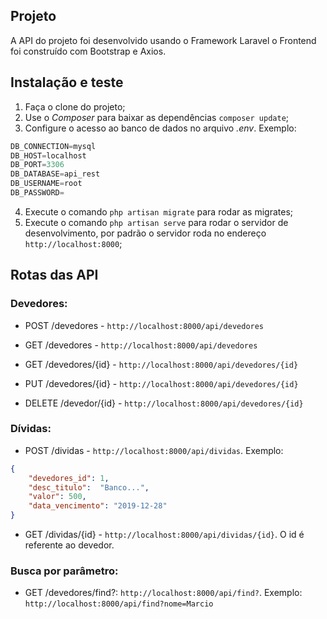 ## Projeto
 A API do projeto foi desenvolvido usando o Framework Laravel o Frontend foi construído com Bootstrap e Axios.

## Instalação e teste

1. Faça o clone do projeto;
2. Use o _Composer_ para baixar as dependências `composer update`;
3. Configure o acesso ao banco de dados no arquivo _.env_. Exemplo: 

```sql
DB_CONNECTION=mysql
DB_HOST=localhost
DB_PORT=3306
DB_DATABASE=api_rest
DB_USERNAME=root
DB_PASSWORD=
```
4. Execute o comando `php artisan migrate` para rodar as migrates;
5. Execute o comando `php artisan serve` para rodar o servidor de desenvolvimento, por padrão o servidor roda no endereço `http://localhost:8000`;

## Rotas das API

### Devedores:

- POST /devedores - `http://localhost:8000/api/devedores`

- GET /devedores - `http://localhost:8000/api/devedores`

- GET /devedores/{id} - `http://localhost:8000/api/devedores/{id}`

- PUT /devedores/{id} - `http://localhost:8000/api/devedores/{id}` 

- DELETE /devedor/{id} - `http://localhost:8000/api/devedores/{id}` 

### Dívidas:

- POST /dividas - `http://localhost:8000/api/dividas`. Exemplo:

```json
{
	"devedores_id": 1,
	"desc_titulo":	"Banco...",
	"valor": 500,
	"data_vencimento": "2019-12-28"
}
```

- GET /dividas/{id} - `http://localhost:8000/api/dividas/{id}`. O id é referente ao devedor.

### Busca por parâmetro:

- GET /devedores/find?: `http://localhost:8000/api/find?`. Exemplo: `http://localhost:8000/api/find?nome=Marcio`


